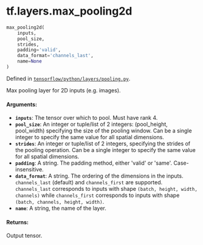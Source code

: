 <div itemscope itemtype="http://developers.google.com/ReferenceObject">
<meta itemprop="name" content="tf.layers.max_pooling2d" />
</div>

# tf.layers.max_pooling2d

``` python
max_pooling2d(
    inputs,
    pool_size,
    strides,
    padding='valid',
    data_format='channels_last',
    name=None
)
```



Defined in [`tensorflow/python/layers/pooling.py`](https://www.tensorflow.org/code/tensorflow/python/layers/pooling.py).

Max pooling layer for 2D inputs (e.g. images).

#### Arguments:

* <b>`inputs`</b>: The tensor over which to pool. Must have rank 4.
* <b>`pool_size`</b>: An integer or tuple/list of 2 integers: (pool_height, pool_width)
    specifying the size of the pooling window.
    Can be a single integer to specify the same value for
    all spatial dimensions.
* <b>`strides`</b>: An integer or tuple/list of 2 integers,
    specifying the strides of the pooling operation.
    Can be a single integer to specify the same value for
    all spatial dimensions.
* <b>`padding`</b>: A string. The padding method, either 'valid' or 'same'.
    Case-insensitive.
* <b>`data_format`</b>: A string. The ordering of the dimensions in the inputs.
    `channels_last` (default) and `channels_first` are supported.
    `channels_last` corresponds to inputs with shape
    `(batch, height, width, channels)` while `channels_first` corresponds to
    inputs with shape `(batch, channels, height, width)`.
* <b>`name`</b>: A string, the name of the layer.


#### Returns:

Output tensor.